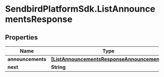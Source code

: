 # SendbirdPlatformSdk.ListAnnouncementsResponse

## Properties

Name | Type | Description | Notes
------------ | ------------- | ------------- | -------------
**announcements** | [**[ListAnnouncementsResponseAnnouncements]**](ListAnnouncementsResponseAnnouncements.md) |  | [optional] 
**next** | **String** |  | [optional] 


